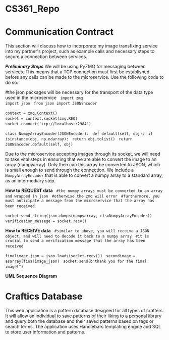 # CS361_Repo

# Communication Contract
This section will discuss how to incorporate my image transfixing service into my partner's project, such as example calls and necessary steps to secure a connection between services.

**_Preliminary Steps_**
We will be using PyZMQ for messaging between services. This means that a TCP connection must first be established before any calls can be made to the microservice. Use the following code to do so: &nbsp;

 #the json packages will be necessary for the transport of the data type used in the microservice &nbsp;
`import zmq`                   &nbsp;   
`import json`                  &nbsp;
`from json import JSONEncoder` &nbsp;

`context = zmq.Context()`    &nbsp;                 
`socket = context.socket(zmq.REQ)` &nbsp;
`socket.connect('tcp://localhost:2984')` &nbsp;

`class NumpyArrayEncoder(JSONEncoder):` &nbsp;
    `def default(self, obj):` &nbsp;
        `if isinstance(obj, np.ndarray):` &nbsp;
            `return obj.tolist()` &nbsp;
        `return JSONEncoder.default(self, obj)` &nbsp;

Due to the microservice accepting images through its socket, we will need to take vital steps in ensuring that we
are able to convert the image to an array (numpyarray). Only then can this array be converted to JSON, which is 
small enough to send through the connection. We include a `NumpyArrayEncoder` that is able to convert a numpy array to 
a standard array, as an intermediary step. 

**How to REQUEST data** &nbsp;
`#the numpy arrays must be converted to an array and wrapped in json` &nbsp;
`#otherwise the zmq will error` &nbsp;
`#furthermore, you must anticipate a message from the microservice that the array has been received` &nbsp;

`socket.send_string(json.dumps(numpyarray, cls=NumpyArrayEncoder))` &nbsp;        
`verification_message = socket.recv()` &nbsp;

**How to RECEIVE data** &nbsp;
`#similar to above, you will receive a JSON object, and will need to decode it back to a numpy array` &nbsp;
`#it is crucial to send a verification message that the array has been received` &nbsp;

`finalimage_json = json.loads(socket.recv())` &nbsp;
`secondimage = asarray(finalimage_json)` &nbsp;
`socket.send(b"thank you for the final image!")` &nbsp;

**UML Sequence Diagram**


# Craftics Database

This web application is a pattern database designed for all types of crafters. It will allow an individual to save patterns of their liking to a personal library and query both the database and their saved patterns based on tags or search terms. The application uses Handlebars templating engine and SQL to store user information and patterns. 